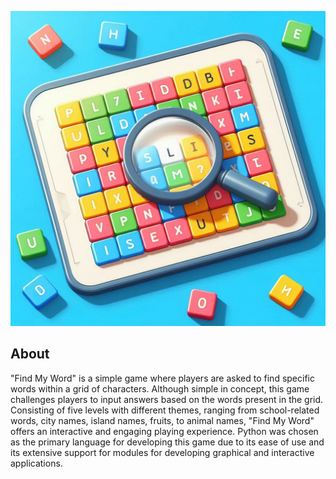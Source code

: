 ﻿﻿![Header](./doc/Designer.jpeg)

## About
"Find My Word" is a simple game where players are asked to find specific words within a grid of characters. Although simple in concept, this game challenges players to input answers based on the words present in the grid. Consisting of five levels with different themes, ranging from school-related words, city names, island names, fruits, to animal names, "Find My Word" offers an interactive and engaging playing experience. Python was chosen as the primary language for developing this game due to its ease of use and its extensive support for modules for developing graphical and interactive applications.
